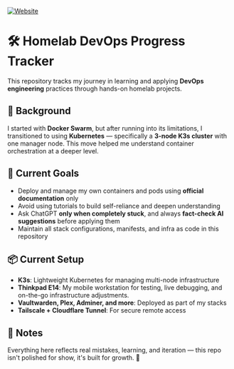 [![Website](https://img.shields.io/badge/Visit-heroaero.dev-0A0A0A?style=for-the-badge&logo=firefox)](https://heroaero.dev)


# 🛠️ Homelab DevOps Progress Tracker

This repository tracks my journey in learning and applying **DevOps engineering** practices through hands-on homelab projects.

## 🧠 Background

I started with **Docker Swarm**, but after running into its limitations, I transitioned to using **Kubernetes** — specifically a **3-node K3s cluster** with one manager node. This move helped me understand container orchestration at a deeper level.

## 🚀 Current Goals

- Deploy and manage my own containers and pods using **official documentation** only
- Avoid using tutorials to build self-reliance and deepen understanding
- Ask ChatGPT **only when completely stuck**, and always **fact-check AI suggestions** before applying them
- Maintain all stack configurations, manifests, and infra as code in this repository

## 📦 Current Setup

- **K3s**: Lightweight Kubernetes for managing multi-node infrastructure
- **Thinkpad E14**: My mobile workstation for testing, live debugging, and on-the-go infrastructure adjustments.
- **Vaultwarden, Plex, Adminer, and more**: Deployed as part of my stacks
- **Tailscale + Cloudflare Tunnel**: For secure remote access

## 🧾 Notes

Everything here reflects real mistakes, learning, and iteration — this repo isn't polished for show, it's built for growth. 💪
